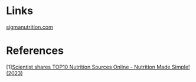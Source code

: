 

# Links
[sigmanutrition.com](https://sigmanutrition.com)

# References
[1][Scientist shares TOP10 Nutrition Sources Online - Nutrition Made Simple! (2023)](https://www.youtube.com/watch?v=IM065uo2_NM)